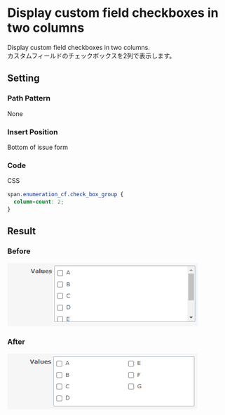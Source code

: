 # Display custom field checkboxes in two columns

Display custom field checkboxes in two columns.  
カスタムフィールドのチェックボックスを2列で表示します。

## Setting

### Path Pattern

None

### Insert Position

Bottom of issue form
<!-- 
Head of all pages
Bottom of issue form
Bottom of issue detail
Bottom of all pages
-->

### Code

CSS
<!--
JavaScript
CSS
HTML
-->

```css
span.enumeration_cf.check_box_group {
  column-count: 2;
}
```

## Result

### Before

![before](./before.png)

### After

![after](./after.png)

